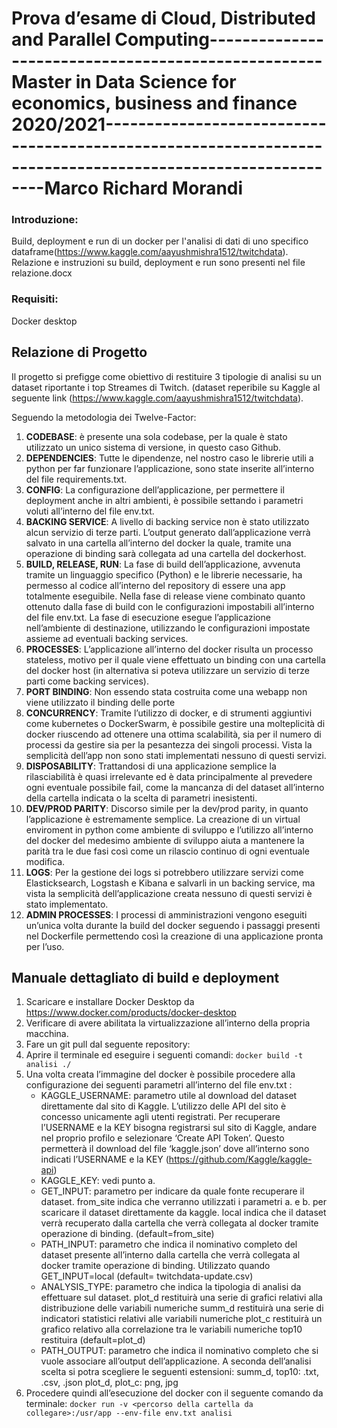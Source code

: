 # Prova d’esame di Cloud, Distributed and Parallel Computing----------------------------------------------------Master in Data Science for economics, business and finance 2020/2021-----------------------------------------------------------------------------------------------------------Marco Richard Morandi

### Introduzione:
Build, deployment e run di un docker per l'analisi di dati di uno specifico dataframe(https://www.kaggle.com/aayushmishra1512/twitchdata).
Relazione e instruzioni su build, deployment e run sono presenti nel file relazione.docx


### Requisiti:
Docker desktop



## Relazione di Progetto

Il progetto si prefigge come obiettivo di restituire 3 tipologie di analisi su un dataset riportante i top Streames di Twitch. (dataset reperibile su Kaggle al seguente link (https://www.kaggle.com/aayushmishra1512/twitchdata).

Seguendo la metodologia dei Twelve-Factor:

 1. **CODEBASE**: è presente una sola codebase, per la quale è stato utilizzato un unico sistema di versione, in questo caso Github.
 2. **DEPENDENCIES**: Tutte le dipendenze, nel nostro caso le librerie utili a python per far funzionare l’applicazione, sono state inserite all’interno del file requirements.txt.
 3. **CONFIG**: La configurazione dell’applicazione, per permettere il deployment anche in altri ambienti, è possibile settando i parametri voluti all’interno del file env.txt.
4.	**BACKING SERVICE**: A livello di backing service non è stato utilizzato alcun servizio di terze parti. L’output generato dall’applicazione verrà salvato in una cartella all’interno del docker la quale, tramite una operazione di binding sarà collegata ad una cartella del dockerhost.
5.	**BUILD, RELEASE, RUN**: La fase di build dell’applicazione, avvenuta tramite un linguaggio specifico (Python) e le librerie necessarie, ha permesso al codice all’interno del repository di essere una app totalmente eseguibile. 
Nella fase di release viene combinato quanto ottenuto dalla fase di build con le configurazioni impostabili all’interno del file env.txt. 
La fase di esecuzione esegue l’applicazione nell’ambiente di destinazione, utilizzando le configurazioni impostate assieme ad eventuali backing services.
6.	**PROCESSES**: L’applicazione all’interno del docker risulta un processo stateless, motivo per il quale viene effettuato un binding con una cartella del docker host (in alternativa si poteva utilizzare un servizio di terze parti come backing services).
7.	**PORT BINDING**: Non essendo stata costruita come una webapp non viene utilizzato il binding delle porte
8.	**CONCURRENCY**: Tramite l’utilizzo di docker, e di strumenti aggiuntivi come kubernetes o DockerSwarm, è possibile gestire una molteplicità di docker riuscendo ad ottenere una ottima scalabilità, sia per il numero di processi da gestire sia per la pesantezza dei singoli processi. Vista la semplicità dell’app non sono stati implementati nessuno di questi servizi.
9.	**DISPOSABILITY**: Trattandosi di una applicazione semplice la rilasciabilità è quasi irrelevante ed è data principalmente al prevedere ogni eventuale possibile fail, come la mancanza di del dataset all’interno della cartella indicata o la scelta di parametri inesistenti.
10.	**DEV/PROD PARITY**: Discorso simile per la dev/prod parity, in quanto l’applicazione è estremamente semplice. La creazione di un virtual enviroment in python come ambiente di sviluppo e l’utilizzo all’interno del docker del medesimo ambiente di sviluppo aiuta a mantenere la parità tra le due fasi così come un rilascio continuo di ogni eventuale modifica.
11.	**LOGS**: Per la gestione dei logs si potrebbero utilizzare servizi come Elasticksearch, Logstash e Kibana e salvarli in un backing service, ma vista la semplicità dell’applicazione creata nessuno di questi servizi è stato implementato.
12.	**ADMIN PROCESSES**: I processi di amministrazioni vengono eseguiti un’unica volta durante la build del docker seguendo i passaggi presenti nel Dockerfile permettendo così la creazione di una applicazione pronta per l’uso.


## Manuale dettagliato di build e deployment

1.	Scaricare e installare Docker Desktop da https://www.docker.com/products/docker-desktop
2.	Verificare di avere abilitata la virtualizzazione all’interno della propria macchina.
3.	Fare un git pull dal seguente repository: 
4.	Aprire il terminale ed eseguire i seguenti comandi: `docker build -t analisi ./`
5.	Una volta creata l’immagine del docker è possibile procedere alla configurazione dei seguenti parametri all’interno del file env.txt :
	- KAGGLE_USERNAME: parametro utile al download del dataset direttamente dal sito di Kaggle. L’utilizzo delle API del sito è concesso unicamente agli utenti registrati. 
Per recuperare l’USERNAME e la KEY bisogna registrarsi sul sito di Kaggle, andare nel proprio profilo e selezionare ‘Create API Token’. Questo permetterà il download del file ‘kaggle.json’ dove all’interno sono indicati l’USERNAME e la KEY (https://github.com/Kaggle/kaggle-api)
	- KAGGLE_KEY: vedi punto a.
	- GET_INPUT: parametro per indicare da quale fonte recuperare il dataset. 
from_site indica che verranno utilizzati i parametri a. e b. per scaricare il dataset direttamente da kaggle. 
local indica che il dataset verrà recuperato dalla cartella che verrà collegata al docker tramite operazione di binding.
(default=from_site)
	- PATH_INPUT: parametro che indica il nominativo completo del dataset presente all’interno dalla cartella che verrà collegata al docker tramite operazione di binding.
Utilizzato quando GET_INPUT=local
(default= twitchdata-update.csv)
	- ANALYSIS_TYPE: parametro che indica la tipologia di analisi da effettuare sul dataset.
plot_d restituirà una serie di grafici relativi alla distribuzione delle variabili numeriche
summ_d restituirà una serie di indicatori statistici relativi alle variabili numeriche
plot_c restituirà un grafico relativo alla correlazione tra le variabili numeriche
top10 restituira 
(default=plot_d)
	- PATH_OUTPUT: parametro che indica il nominativo completo che si vuole associare all’output dell’applicazione. A seconda dell’analisi scelta si potra scegliere le seguenti estensioni:
summ_d, top10: .txt, .csv, .json
plot_d, plot_c: png, jpg
7.	Procedere quindi all’esecuzione del docker con il seguente comando da terminale: `docker run -v <percorso della cartella da collegare>:/usr/app --env-file env.txt analisi`